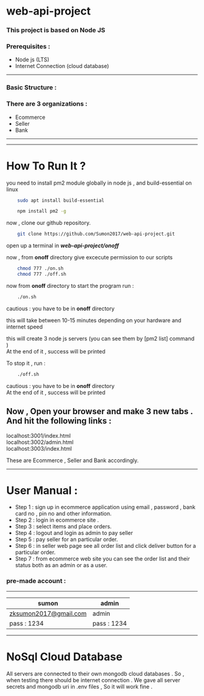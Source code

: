 # web-api-project

### This project is based on Node JS 
### Prerequisites :

* Node js  (LTS)
* Internet Connection (cloud database)

---
### Basic Structure : 
### There are 3 organizations :
* Ecommerce
* Seller
* Bank
---

---
# How To Run It ?

you need to install pm2 module globally in node js  , and build-essential on linux   

```bash
    sudo apt install build-essential
```

```bash
    npm install pm2 -g
```

now , clone our github repository.

```bash
    git clone https://github.com/Sumon2017/web-api-project.git
```


open up a terminal in ***web-api-project/onoff***  

now , from **onoff** directory give excecute permission to our scripts  

```bash
    chmod 777 ./on.sh
    chmod 777 ./off.sh
```

now from **onoff** directory to start the program run :

```bash
    ./on.sh
```

cautious : you have to be in **onoff** directory

this will take between 10-15 minutes depending on your hardware and internet speed  

this will create 3 node js servers  (you can see them by [pm2 list]  command )  
At the end of it , success will be printed  


To stop it  , run :  

```bash
    ./off.sh
```

cautious : you have to be in **onoff** directory  
At the end of it , success will be printed  

  
## Now , Open your browser and make 3 new tabs . And hit the following links :  

localhost:3001/index.html  
localhost:3002/admin.html  
localhost:3003/index.html  

These are Ecommerce , Seller and Bank accordingly.  
  
   


  

---
# User Manual :
* Step 1 : sign up in ecommerce application using email , password , bank card no , pin no and other information.  
* Step 2 : login in ecommerce site .  
* Step 3 : select items and place orders. 
* Step 4 : logout and login as admin to pay seller 
* Step 5 : pay seller for an particular order.
* Step 6 : in seller web page see all order list and click deliver button for a particular order.
* Step 7 : from ecommerce web site you can see the order list and their status both as an admin or as a user.   



### **pre-made account** : 
---

| sumon      | admin      |
| ------------- | ------------- |
|zksumon2017@gmail.com|admin|
|pass : 1234|pass : 1234|
---




# NoSql Cloud Database
All servers are connected to their own mongodb cloud databases . So , when testing there should be internet connection . We gave all server secrets and mongodb uri in .env files , So it will work fine .




